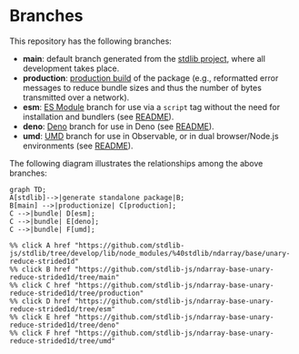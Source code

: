 <!--

@license Apache-2.0

Copyright (c) 2022 The Stdlib Authors.

Licensed under the Apache License, Version 2.0 (the "License");
you may not use this file except in compliance with the License.
You may obtain a copy of the License at

    http://www.apache.org/licenses/LICENSE-2.0

Unless required by applicable law or agreed to in writing, software
distributed under the License is distributed on an "AS IS" BASIS,
WITHOUT WARRANTIES OR CONDITIONS OF ANY KIND, either express or implied.
See the License for the specific language governing permissions and
limitations under the License.

-->

# Branches

This repository has the following branches:

-   **main**: default branch generated from the [stdlib project][stdlib-url], where all development takes place.
-   **production**: [production build][production-url] of the package (e.g., reformatted error messages to reduce bundle sizes and thus the number of bytes transmitted over a network).
-   **esm**: [ES Module][esm-url] branch for use via a `script` tag without the need for installation and bundlers (see [README][esm-readme]).
-   **deno**: [Deno][deno-url] branch for use in Deno (see [README][deno-readme]).
-   **umd**: [UMD][umd-url] branch for use in Observable, or in dual browser/Node.js environments (see [README][umd-readme]).

The following diagram illustrates the relationships among the above branches:

```mermaid
graph TD;
A[stdlib]-->|generate standalone package|B;
B[main] -->|productionize| C[production];
C -->|bundle| D[esm];
C -->|bundle| E[deno];
C -->|bundle| F[umd];

%% click A href "https://github.com/stdlib-js/stdlib/tree/develop/lib/node_modules/%40stdlib/ndarray/base/unary-reduce-strided1d"
%% click B href "https://github.com/stdlib-js/ndarray-base-unary-reduce-strided1d/tree/main"
%% click C href "https://github.com/stdlib-js/ndarray-base-unary-reduce-strided1d/tree/production"
%% click D href "https://github.com/stdlib-js/ndarray-base-unary-reduce-strided1d/tree/esm"
%% click E href "https://github.com/stdlib-js/ndarray-base-unary-reduce-strided1d/tree/deno"
%% click F href "https://github.com/stdlib-js/ndarray-base-unary-reduce-strided1d/tree/umd"
```

[stdlib-url]: https://github.com/stdlib-js/stdlib/tree/develop/lib/node_modules/%40stdlib/ndarray/base/unary-reduce-strided1d
[production-url]: https://github.com/stdlib-js/ndarray-base-unary-reduce-strided1d/tree/production
[deno-url]: https://github.com/stdlib-js/ndarray-base-unary-reduce-strided1d/tree/deno
[deno-readme]: https://github.com/stdlib-js/ndarray-base-unary-reduce-strided1d/blob/deno/README.md
[umd-url]: https://github.com/stdlib-js/ndarray-base-unary-reduce-strided1d/tree/umd
[umd-readme]: https://github.com/stdlib-js/ndarray-base-unary-reduce-strided1d/blob/umd/README.md
[esm-url]: https://github.com/stdlib-js/ndarray-base-unary-reduce-strided1d/tree/esm
[esm-readme]: https://github.com/stdlib-js/ndarray-base-unary-reduce-strided1d/blob/esm/README.md